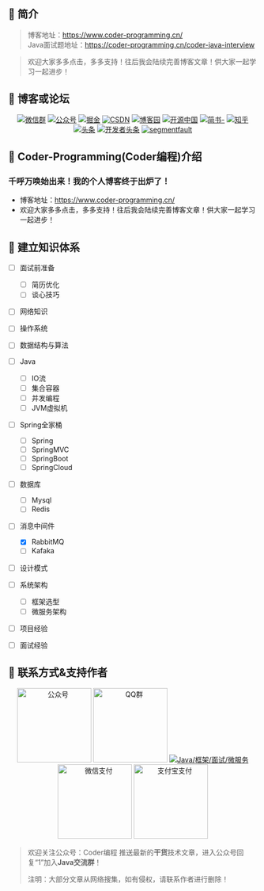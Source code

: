 ## :mega: 简介

> 博客地址：https://www.coder-programming.cn/ </br>
> Java面试题地址：https://coder-programming.cn/coder-java-interview

> 欢迎大家多多点击，多多支持！往后我会陆续完善博客文章！供大家一起学习一起进步！

## :mega: 博客或论坛 ##


<p align="center">
  <a href="#公众号"><img src="https://img.shields.io/badge/weChat-微信群-blue.svg" alt="微信群"></a>
  <a href="#公众号"><img src="https://img.shields.io/badge/%E5%85%AC%E4%BC%97%E5%8F%B7-Coder%E7%BC%96%E7%A8%8B-lightgrey.svg" alt="公众号"></a>
  <a href="https://juejin.im/user/5c8863a9e51d45346459983c/posts"><img src="https://img.shields.io/badge/juejin-掘金-blue.svg" alt="掘金"></a>
  <a href="https://blog.csdn.net/Michael_HM"><img src="https://img.shields.io/badge/csdn-CSDN-red.svg" alt="CSDN"></a>
  <a href="https://www.cnblogs.com/coder-programming/"><img src="https://img.shields.io/badge/cnblogs-博客园-important.svg" alt="博客园"></a>
  <a href="https://my.oschina.net/u/4096176"><img src="https://img.shields.io/badge/oschina-开源中国-green" alt="开源中国"></a>
  <a href="https://www.jianshu.com/u/4314597216ea"><img src="https://img.shields.io/badge/jianshu-简书-critical" alt="简书-"></a>
  <a href="https://www.zhihu.com/people/mai-zhu-ru-guo-you-teng-64"><img src="https://img.shields.io/badge/zhihu-知乎-informational" alt="知乎"></a>
  <a href="https://www.toutiao.com/c/user/52399840619/#mid=1571772641794050"><img src="https://img.shields.io/badge/toutiao-头条-important.svg" alt="头条"></a>
  <a href="https://toutiao.io/u/527654"><img src="https://img.shields.io/badge/开发者头条-critical" alt="开发者头条"></a>
  <a href="https://segmentfault.com/u/520coder"><img src="https://img.shields.io/badge/SegmentFault-informational" alt="segmentfault"></a>
</p>



## :mega: Coder-Programming(Coder编程)介绍 

### 千呼万唤始出来！我的个人博客终于出炉了！

- 博客地址：https://www.coder-programming.cn/
- 欢迎大家多多点击，多多支持！往后我会陆续完善博客文章！供大家一起学习一起进步！


## :mega: 建立知识体系

* [ ] 面试前准备
  * [ ] 简历优化
  * [ ] 谈心技巧
* [ ] 网络知识
* [ ] 操作系统
* [ ] 数据结构与算法
* [ ] Java
  * [ ] IO流
  * [ ] 集合容器
  * [ ] 并发编程
  * [ ] JVM虚拟机
* [ ] Spring全家桶
  * [ ] Spring
  * [ ] SpringMVC
  * [ ] SpringBoot
  * [ ] SpringCloud
* [ ] 数据库
  * [ ] Mysql
  * [ ] Redis
* [ ] 消息中间件
  * [X] RabbitMQ
  * [ ] Kafaka
* [ ] 设计模式
* [ ] 系统架构
  * [ ] 框架选型
  * [ ] 微服务架构
* [ ] 项目经验
* [ ] 面试经验


## :mega: 联系方式&支持作者

<div align=center> 
    <img src="https://cdn.jsdelivr.net/gh/CoderMerlin/blog-image/images/interview/java20201209225035.png" width = "150" height = "150" alt="公众号"/>
    <img src="https://cdn.jsdelivr.net/gh/CoderMerlin/blog-image/images/interview/java20201209224846.png" width = "150" height = "150" alt="QQ群"/>
    <a target="_blank" href="https://qm.qq.com/cgi-bin/qm/qr?k=cgNsmjzxrsVgeYRUo37BcdjplgLQJxhN&jump_from=webapi">
    <img border="0" src="//pub.idqqimg.com/wpa/images/group.png" alt="Java/框架/面试/微服务" title="Java/框架/面试/微服务"></a>
    <img src="https://cdn.jsdelivr.net/gh/CoderMerlin/blog-image/images/interview/java20201209221556.png" width = "150" height = "150" alt="微信支付" />
    <img src="https://cdn.jsdelivr.net/gh/CoderMerlin/blog-image/images/interview/java20201209221614.png" width = "150" height = "150" alt="支付宝支付"  />
 </div>

> 欢迎关注公众号：Coder编程 推送最新的**干货**技术文章，进入公众号回复“1”加入**Java交流群**！
>
> 注明：大部分文章从网络搜集，如有侵权，请联系作者进行删除！

